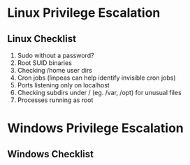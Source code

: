 # Linux Privilege Escalation

## Linux Checklist
1. Sudo without a password? 
2. Root SUID binaries
3. Checking /home user dirs
4. Cron jobs (linpeas can help identify invisible cron jobs)
5. Ports listening only on localhost
6. Checking subdirs under / (eg. /var, /opt) for unusual files
7. Processes running as root

# Windows Privilege Escalation 

## Windows Checklist